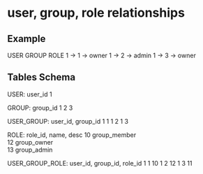 # user, group, role relationships

## Example
USER	GROUP	ROLE
1   -> 	1   -> 	owner
1   -> 	2   -> 	admin
1   -> 	3   -> 	owner


## Tables Schema
USER: 				user_id
					1
					
GROUP:				group_id
					1
					2
					3

USER_GROUP:			user_id,	group_id
					1			1
					1			2
					1			3
					
ROLE: 				role_id,	name,			desc
					10			group_member	
					12			group_owner		
					13			group_admin

USER_GROUP_ROLE:	user_id,	group_id,		role_id
					1			1				10
					1			2				12
					1			3				11